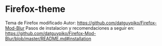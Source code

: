 # Firefox-theme
Tema de Firefox modificado
Autor: https://github.com/datguypiko/Firefox-Mod-Blur
Pasos de instalacion y recomendaciones a seguir en: 
https://github.com/datguypiko/Firefox-Mod-Blur/blob/master/README.md#installation
